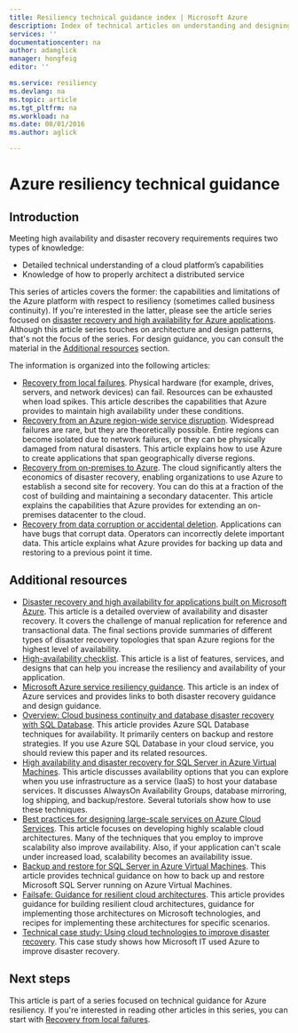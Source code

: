 ```yaml
---
title: Resiliency technical guidance index | Microsoft Azure
description: Index of technical articles on understanding and designing resilient, highly available, fault-tolerant applications, as well as planning for disaster recovery and business continuity
services: ''
documentationcenter: na
author: adamglick
manager: hongfeig
editor: ''

ms.service: resiliency
ms.devlang: na
ms.topic: article
ms.tgt_pltfrm: na
ms.workload: na
ms.date: 08/01/2016
ms.author: aglick

---
```

# Azure resiliency technical guidance
## Introduction
Meeting high availability and disaster recovery requirements requires two types of knowledge:

* Detailed technical understanding of a cloud platform’s capabilities
* Knowledge of how to properly architect a distributed service

This series of articles covers the former: the capabilities and limitations of the Azure platform with respect to resiliency (sometimes called business continuity). If you're interested in the latter, please see the article series focused on [disaster recovery and high availability for Azure applications](https://aka.ms/drtechguide). Although this article series touches on architecture and design patterns, that's not the focus of the series. For design guidance, you can consult the material in the [Additional resources](#additional-resources) section.

The information is organized into the following articles:

* [Recovery from local failures](resiliency-technical-guidance-recovery-local-failures.md).
  Physical hardware (for example, drives, servers, and network devices) can fail. Resources can be exhausted when load spikes. This article describes the capabilities that Azure provides to maintain high availability under these conditions.
* [Recovery from an Azure region-wide service disruption](resiliency-technical-guidance-recovery-loss-azure-region.md).
  Widespread failures are rare, but they are theoretically possible. Entire regions can become isolated due to network failures, or they can be physically damaged from natural disasters. This article explains how to use Azure to create applications that span geographically diverse regions.
* [Recovery from on-premises to Azure](resiliency-technical-guidance-recovery-on-premises-azure.md).
  The cloud significantly alters the economics of disaster recovery, enabling organizations to use Azure to establish a second site for recovery. You can do this at a fraction of the cost of building and maintaining a secondary datacenter. This article explains the capabilities that Azure provides for extending an on-premises datacenter to the cloud.
* [Recovery from data corruption or accidental deletion](resiliency-technical-guidance-recovery-data-corruption.md).
  Applications can have bugs that corrupt data. Operators can incorrectly delete important data. This article explains what Azure provides for backing up data and restoring to a previous point it time.

## Additional resources
* [Disaster recovery and high availability for applications built on Microsoft Azure](resiliency-disaster-recovery-high-availability-azure-applications.md).
  This article is a detailed overview of availability and disaster recovery. It covers the challenge of manual replication for reference and transactional data. The final sections provide summaries of different types of disaster recovery topologies that span Azure regions for the highest level of availability.
* [High-availability checklist](resiliency-high-availability-checklist.md).
  This article is a list of features, services, and designs that can help you increase the resiliency and availability of your application.
* [Microsoft Azure service resiliency guidance](resiliency-service-guidance-index.md).
  This article is an index of Azure services and provides links to both disaster recovery guidance and design guidance.
* [Overview: Cloud business continuity and database disaster recovery with SQL Database](../sql-database/sql-database-business-continuity.md).
  This article provides Azure SQL Database techniques for availability. It primarily centers on backup and restore strategies. If you use Azure SQL Database in your cloud service, you should review this paper and its related resources.
* [High availability and disaster recovery for SQL Server in Azure Virtual Machines](../virtual-machines/virtual-machines-windows-sql-high-availability-dr.md).
  This article discusses availability options that you can explore when you use infrastructure as a service (IaaS) to host your database services. It discusses AlwaysOn Availability Groups, database mirroring, log shipping, and backup/restore. Several tutorials show how to use these techniques.
* [Best practices for designing large-scale services on Azure Cloud Services](https://azure.microsoft.com//blog/best-practices-for-designing-large-scale-services-on-windows-azure/).
  This article focuses on developing highly scalable cloud architectures. Many of the techniques that you employ to improve scalability also improve availability. Also, if your application can't scale under increased load, scalability becomes an availability issue.
* [Backup and restore for SQL Server in Azure Virtual Machines](../virtual-machines/virtual-machines-windows-sql-backup-recovery.md).
  This article provides technical guidance on how to back up and restore Microsoft SQL Server running on Azure Virtual Machines.
* [Failsafe: Guidance for resilient cloud architectures](https://channel9.msdn.com/Series/FailSafe).
  This article provides guidance for building resilient cloud architectures, guidance for implementing those architectures on Microsoft technologies, and recipes for implementing these architectures for specific scenarios.
* [Technical case study: Using cloud technologies to improve disaster recovery](https://www.microsoft.com/itshowcase/Article/Content/737/Using-cloud-technologies-to-improve-disaster-recovery).
  This case study shows how Microsoft IT used Azure to improve disaster recovery.

## Next steps
This article is part of a series focused on technical guidance for Azure resiliency. If you're interested in reading other articles in this series, you can start with [Recovery from local failures](resiliency-technical-guidance-recovery-local-failures.md).

